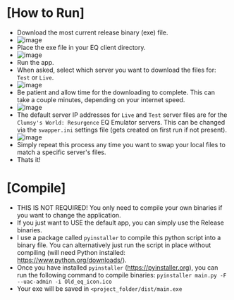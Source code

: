 
# [How to Run]

- Download the most current release binary (exe) file.
- ![image](https://github.com/user-attachments/assets/04173bf7-81a3-4e9f-83c4-3e38a92c65b6)
- Place the exe file in your EQ client directory.
- ![image](https://github.com/user-attachments/assets/ec9ceda7-005c-49e9-b5c3-8dea1c1e0f80)
- Run the app.
- When asked, select which server you want to download the files for: `Test` or `Live`.
- ![image](https://github.com/user-attachments/assets/d92634a3-18b6-487b-b2a7-6de9c76f1537)
- Be patient and allow time for the downloading to complete. This can take a couple minutes, depending on your internet speed.
- ![image](https://github.com/user-attachments/assets/48ecf1b6-5277-4914-abcb-366ba8e0ccc2)
- The default server IP addresses for `Live` and `Test` server files are for the `Clumsy's World: Resurgence` EQ Emulator servers. This can be changed via the `swapper.ini` settings file (gets created on first run if not present).
- ![image](https://github.com/user-attachments/assets/d1fa0050-21fc-44c0-8cf3-6142a6af27f9)
- Simply repeat this process any time you want to swap your local files to match a specific server's files.
- Thats it!

# [Compile]

- THIS IS NOT REQUIRED! You only need to compile your own binaries if you want to change the application.
- If you just want to USE the default app, you can simply use the Release binaries.
- I use a package called `pyinstaller` to compile this python script into a binary file. You can alternatively just run the script in place without compiling (will need Python installed: https://www.python.org/downloads/).
- Once you have installed `pyinstaller` (https://pyinstaller.org), you can run the following command to compile binaries: `pyinstaller main.py -F --uac-admin -i Old_eq_icon.ico`
 - Your exe will be saved in `<project_folder/dist/main.exe`
